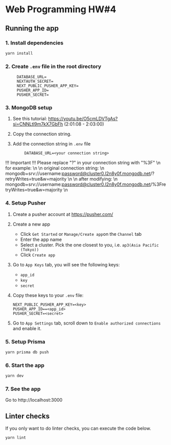 # Web Programming HW#4

## Running the app

### 1. Install dependencies

```bash
yarn install
```

### 2. Create `.env` file in the root directory

   ```text
        DATABASE_URL=
        NEXTAUTH_SECRET=
        NEXT_PUBLIC_PUSHER_APP_KEY=
        PUSHER_APP_ID=
        PUSHER_SECRET=
   ```

### 3. MongoDB setup

1. See this tutorial: https://youtu.be/O5cmLDVTgAs?si=CNNLtl9m7kX7GbFh (2:01:08 - 2:03:00)
2. Copy the connection string.
3. Add the connection string in `.env` file

   ```text
        DATABASE_URL=<your connection string>
   ```

!!! Important !!!
Please replace "?" in your connection string with "%3F" \n
for example: \n
\n
original connection string: \n
mongodb+srv://username:password@cluster0.l2n8y0f.mongodb.net/?retryWrites=true&w=majority \n
\n
after modifying: \n
mongodb+srv://username:password@cluster0.l2n8y0f.mongodb.net/%3FretryWrites=true&w=majority \n


### 4. Setup Pusher

1. Create a pusher account at https://pusher.com/

2.  Create a new app

    - Click `Get Started` or `Manage/Create app`on the `Channel` tab
    - Enter the app name
    - Select a cluster. Pick the one closest to you, i.e. `ap3(Asia Pacific (Tokyo))`
    - Click `Create app`

3.  Go to `App Keys` tab, you will see the following keys:

    - `app_id`
    - `key`
    - `secret`

4.  Copy these keys to your `.env` file:

    ```text
    NEXT_PUBLIC_PUSHER_APP_KEY=<key>
    PUSHER_APP_ID==<app_id>
    PUSHER_SECRET=<secret>
    ```

5.  Go to `App Settings` tab, scroll down to `Enable authorized connections` and enable it.

### 5. Setup Prisma

```bash
yarn prisma db push

```

### 6. Start the app

```bash
yarn dev
```

### 7. See the app

Go to http://localhost:3000

## Linter checks

If you only want to do linter checks, you can execute the code below.

```bash
yarn lint
```